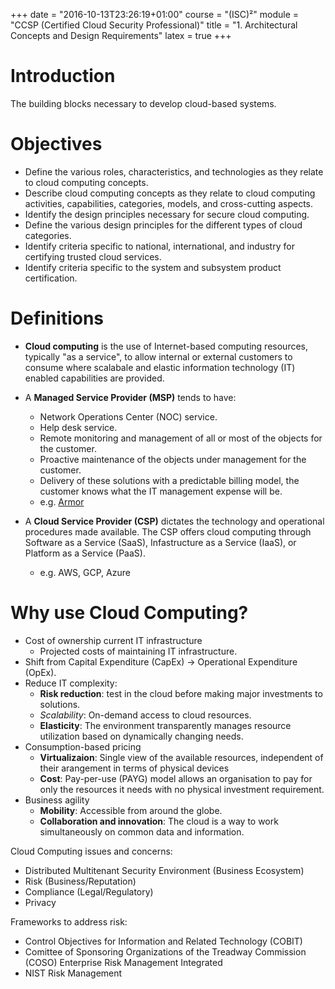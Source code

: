 +++
date = "2016-10-13T23:26:19+01:00"
course = "(ISC)²"
module = "CCSP (Certified Cloud Security Professional)"
title = "1. Architectural Concepts and Design Requirements"
latex = true
+++

# Introduction

The building blocks necessary to develop cloud-based systems.


# Objectives

* Define the various roles, characteristics, and technologies as they relate to cloud computing concepts.
* Describe cloud computing concepts as they relate to cloud computing activities, capabilities, categories, models, and cross-cutting aspects.
* Identify the design principles necessary for secure cloud computing.
* Define the various design principles for the different types of cloud categories.
* Identify criteria specific to national, international, and industry for certifying trusted cloud services.
* Identify criteria specific to the system and subsystem product certification.


# Definitions

* **Cloud computing** is the use of Internet-based computing resources, typically "as a service", to allow internal or external customers to consume where scalabale and elastic information technology (IT) enabled capabilities are provided.

* A **Managed Service Provider (MSP)** tends to have:
  * Network Operations Center (NOC) service.
  * Help desk service.
  * Remote monitoring and management of all or most of the objects for the customer.
  * Proactive maintenance of the objects under management for the customer.
  * Delivery of these solutions with a predictable billing model, the customer knows what the IT management expense will be.
  * e.g. [Armor](https://www.armor.com/)

* A **Cloud Service Provider (CSP)** dictates the technology and operational procedures made available. The CSP offers cloud computing through Software as a Service (SaaS), Infastructure as a Service (IaaS), or Platform as a Service (PaaS).
  * e.g. AWS, GCP, Azure

# Why use Cloud Computing?
* Cost of ownership current IT infrastructure
  * Projected costs of maintaining IT infrastructure.
* Shift from Capital Expenditure (CapEx) -> Operational Expenditure (OpEx).
* Reduce IT complexity:
  * **Risk reduction**: test in the cloud before making major investments to solutions.
  * *Scalability*: On-demand access to cloud resources.
  * **Elasticity**: The environment transparently manages resource utilization based on dynamically changing needs.
* Consumption-based pricing
  * **Virtualizaion**: Single view of the available resources, independent of their arangement in terms of physical devices
  * **Cost**: Pay-per-use (PAYG) model allows an organisation to pay for only the resources it needs with no physical investment requirement.
* Business agility
  * **Mobility**: Accessible from around the globe.
  * **Collaboration and innovation**: The cloud is a way to work simultaneously on common data and information.

Cloud Computing issues and concerns:
* Distributed Multitenant Security Environment (Business Ecosystem)
* Risk (Business/Reputation)
* Compliance (Legal/Regulatory)
* Privacy

Frameworks to address risk:
* Control Objectives for Information and Related Technology (COBIT)
* Comittee of Sponsoring Organizations of the Treadway Commission (COSO) Enterprise Risk Management Integrated
* NIST Risk Management
